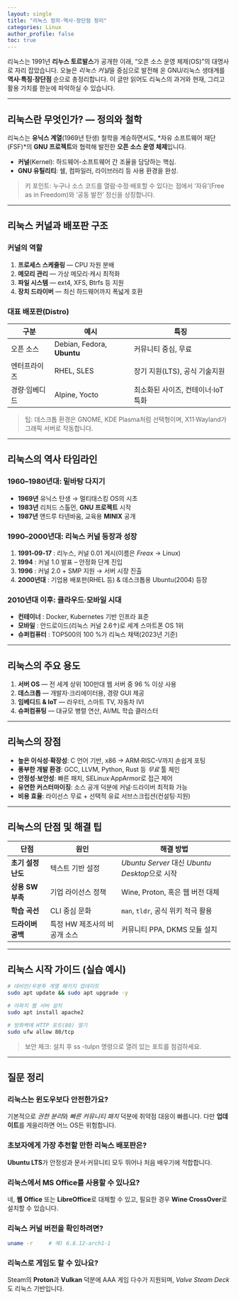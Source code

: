 ```yaml
---
layout: single
title: "리눅스 정의·역사·장단점 정리"
categories: Linux
author_profile: false
toc: true
---
```


리눅스는 1991년 **리누스 토르발스**가 공개한 이래, “오픈 소스 운영 체제(OS)”의 대명사로 자리 잡았습니다. 오늘은 *리눅스 커널*을 중심으로 발전해 온 GNU/리눅스 생태계를 **역사·특징·장단점** 순으로 총정리합니다. 이 글만 읽어도 리눅스의 과거와 현재, 그리고 활용 가치를 한눈에 파악하실 수 있습니다.

------

## 리눅스란 무엇인가? — 정의와 철학

리눅스는 **유닉스 계열**(1969년 탄생) 철학을 계승하면서도, *자유 소프트웨어 재단(FSF)*의 **GNU 프로젝트**와 협력해 발전한 **오픈 소스 운영 체제**입니다.

- **커널**(Kernel): 하드웨어-소프트웨어 간 조율을 담당하는 핵심.
- **GNU 유틸리티**: 쉘, 컴파일러, 라이브러리 등 사용 환경을 완성.

> 키 포인트: 누구나 소스 코드를 열람·수정·배포할 수 있다는 점에서 ‘자유’(Free as in Freedom)와 ‘공동 발전’ 정신을 상징합니다.

------

## 리눅스 커널과 배포판 구조

### 커널의 역할

1. **프로세스 스케줄링** — CPU 자원 분배
2. **메모리 관리** — 가상 메모리·캐시 최적화
3. **파일 시스템** — ext4, XFS, Btrfs 등 지원
4. **장치 드라이버** — 최신 하드웨어까지 폭넓게 호환

### 대표 배포판(Distro)

| 구분          | 예시                       | 특징                               |
| ------------- | -------------------------- | ---------------------------------- |
| 오픈 소스     | Debian, Fedora, **Ubuntu** | 커뮤니티 중심, 무료                |
| 엔터프라이즈  | RHEL, SLES                 | 장기 지원(LTS), 공식 기술지원      |
| 경량·임베디드 | Alpine, Yocto              | 최소화된 사이즈, 컨테이너·IoT 특화 |

> 팁: 데스크톱 환경은 GNOME, KDE Plasma처럼 선택형이며, X11·Wayland가 그래픽 서버로 작동합니다.

------

## 리눅스의 역사 타임라인

### 1960–1980년대: 밑바탕 다지기

- **1969년** 유닉스 탄생 → 멀티태스킹 OS의 시초
- **1983년** 리처드 스톨먼, **GNU 프로젝트** 시작
- **1987년** 앤드루 타넨바움, 교육용 **MINIX** 공개

### 1990–2000년대: 리눅스 커널 등장과 성장

1. **1991-09-17** : 리누스, 커널 0.01 게시(이름은 *Freax* → Linux)
2. **1994** : 커널 1.0 발표 – 안정화 단계 진입
3. **1996** : 커널 2.0 + SMP 지원 → 서버 시장 진출
4. **2000년대** : 기업용 배포판(RHEL 등) & 데스크톱용 Ubuntu(2004) 등장

### 2010년대 이후: 클라우드·모바일 시대

- **컨테이너** : Docker, Kubernetes 기반 인프라 표준
- **모바일** : 안드로이드(리눅스 커널 2.6↑)로 세계 스마트폰 OS 1위
- **슈퍼컴퓨터** : TOP500의 100 %가 리눅스 채택(2023년 기준)

------

## 리눅스의 주요 용도

1. **서버 OS** — 전 세계 상위 100만대 웹 서버 중 96 % 이상 사용
2. **데스크톱** — 개발자·크리에이터용, 경량 GUI 제공
3. **임베디드 & IoT** — 라우터, 스마트 TV, 자동차 IVI
4. **슈퍼컴퓨팅** — 대규모 병렬 연산, AI/ML 학습 클러스터

------

## 리눅스의 장점

- **높은 이식성·확장성**: C 언어 기반, x86 → ARM·RISC-V까지 손쉽게 포팅
- **풍부한 개발 환경**: GCC, LLVM, Python, Rust 등 *무료* 툴 체인
- **안정성·보안성**: 빠른 패치, SELinux·AppArmor로 접근 제어
- **유연한 커스터마이징**: 소스 공개 덕분에 커널·드라이버 최적화 가능
- **비용 효율**: 라이선스 무료 + 선택적 유료 서브스크립션(컨설팅·지원)

------

## 리눅스의 단점 및 해결 팁

| 단점               | 원인                         | 해결 방법                                      |
| ------------------ | ---------------------------- | ---------------------------------------------- |
| **초기 설정 난도** | 텍스트 기반 설정             | *Ubuntu Server* 대신 *Ubuntu Desktop*으로 시작 |
| **상용 SW 부족**   | 기업 라이선스 정책           | Wine, Proton, 혹은 웹 버전 대체                |
| **학습 곡선**      | CLI 중심 문화                | `man`, `tldr`, 공식 위키 적극 활용             |
| **드라이버 공백**  | 특정 HW 제조사의 비공개 소스 | 커뮤니티 PPA, DKMS 모듈 설치                   |

------

## 리눅스 시작 가이드 (실습 예시)

```bash
# 데비안/우분투 계열 패키지 업데이트
sudo apt update && sudo apt upgrade -y

# 아파치 웹 서버 설치
sudo apt install apache2

# 방화벽에 HTTP 포트(80) 열기
sudo ufw allow 80/tcp
```

> 보안 체크: 설치 후 ss -tulpn 명령으로 열려 있는 포트를 점검하세요.

------

## 질문 정리

### 리눅스는 윈도우보다 안전한가요?

기본적으로 *권한 분리*와 *빠른 커뮤니티 패치* 덕분에 취약점 대응이 빠릅니다. 다만 **업데이트**를 게을리하면 어느 OS든 위험합니다.

### 초보자에게 가장 추천할 만한 리눅스 배포판은?

**Ubuntu LTS**가 안정성과 문서·커뮤니티 모두 뛰어나 처음 배우기에 적합합니다.

### 리눅스에서 MS Office를 사용할 수 있나요?

네, **웹 Office** 또는 **LibreOffice**로 대체할 수 있고, 필요한 경우 **Wine**·**CrossOver**로 설치할 수 있습니다.

### 리눅스 커널 버전을 확인하려면?

```bash
uname -r     # 예) 6.8.12-arch1-1
```

### 리눅스로 게임도 할 수 있나요?

Steam의 **Proton**과 **Vulkan** 덕분에 AAA 게임 다수가 지원되며, *Valve Steam Deck*도 리눅스 기반입니다.

